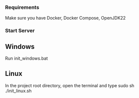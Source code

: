 ### Requirements
Make sure you have Docker, Docker Compose, OpenJDK22

### Start Server

## Windows
Run init_windows.bat

## Linux
In the project root directory, open the terminal and type
sudo sh ./init_linux.sh
